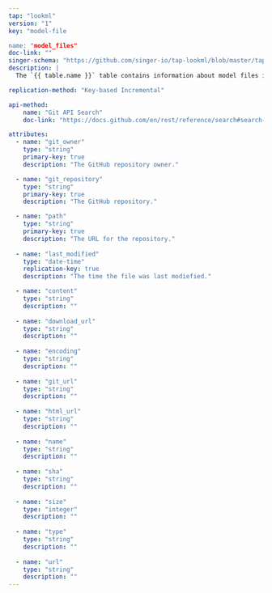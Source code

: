```yaml
---
tap: "lookml"
version: "1"
key: "model-file

name: "model_files"
doc-link: ""
singer-schema: "https://github.com/singer-io/tap-lookml/blob/master/tap_lookml/schemas/model_files.json"
description: |
  The `{{ table.name }}` table contains information about model files in your GitHub about using the Git API Search **filename** and **extension filters** for `model` and `lkml`.

replication-method: "Key-based Incremental"

api-method:
    name: "Git API Search"
    doc-link: "https://docs.github.com/en/rest/reference/search#search-code"

attributes:    
  - name: "git_owner"
    type: "string"
    primary-key: true
    description: "The GitHub repository owner."

  - name: "git_repository"
    type: "string"
    primary-key: true
    description: "The GitHub repository."

  - name: "path"
    type: "string"
    primary-key: true
    description: "The URL for the repository."
      
  - name: "last_modified"
    type: "date-time"
    replication-key: true
    description: "The time the file was last modiefied."  

  - name: "content"
    type: "string"
    description: ""
    
  - name: "download_url"
    type: "string"
    description: ""
    
  - name: "encoding"
    type: "string"
    description: ""
  
  - name: "git_url"
    type: "string"
    description: ""
    
  - name: "html_url"
    type: "string"
    description: ""
  
  - name: "name"
    type: "string"
    description: ""
  
  - name: "sha"
    type: "string"
    description: ""
    
  - name: "size"
    type: "integer"
    description: ""
    
  - name: "type"
    type: "string"
    description: ""
    
  - name: "url"
    type: "string"
    description: ""
---
```

